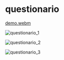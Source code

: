 # questionario

[demo.webm](https://user-images.githubusercontent.com/42048382/183799790-d7b60f89-3129-4ee3-9fe9-fcd54b98acdf.webm)


![questionario_1](https://user-images.githubusercontent.com/42048382/183799739-a835c5ef-98d1-4fdb-ad20-82a6fad71ac3.png)

![questionario_2](https://user-images.githubusercontent.com/42048382/183799760-399c4fa3-af62-4acb-aa09-945cef9d2cbe.png)

![questionario_3](https://user-images.githubusercontent.com/42048382/183799773-cd6e52a6-b348-49dd-a1cf-f99712ac7115.png)
